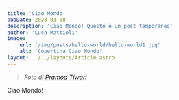```yaml
---
title: 'Ciao Mondo'
pubDate: 2023-03-08
description: 'Ciao Mondo! Questo è un post temporaneo'
author: 'Luca Mattioli'
image:
    url: '/img/posts/hello-world/hello-world1.jpg' 
    alt: 'Copertina Ciao Mondo'
layout: ../../layouts/Article.astro
---
```


> _Foto di <a href="https://unsplash.com/@pramodtiwari?utm_source=unsplash&utm_medium=referral&utm_content=creditCopyText" target="_blank" rel="norefferer noopener nofollow">Pramod Tiwari</a>_

Ciao Mondo!
